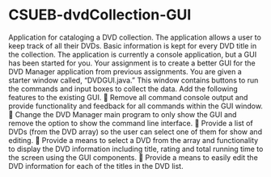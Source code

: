 # CSUEB-dvdCollection-GUI
Application for cataloging a DVD collection. The application allows a user to keep track of all their DVDs. Basic information is
kept for every DVD title in the collection. The application is currently a console application, but
a GUI has been started for you.
Your assignment is to create a better GUI for the DVD Manager application from
previous assignments. You are given a starter window called, “DVDGUI.java.” This
window contains buttons to run the commands and input boxes to collect the data. Add
the following features to the existing GUI.
 Remove all command console output and provide functionality and feedback for
all commands within the GUI window.
 Change the DVD Manager main program to only show the GUI and remove the
option to show the command line interface.
 Provide a list of DVDs (from the DVD array) so the user can select one of them
for show and editing.
 Provide a means to select a DVD from the array and functionality to display the
DVD information including title, rating and total running time to the screen using
the GUI components.
 Provide a means to easily edit the DVD information for each of the titles in the
DVD list.
